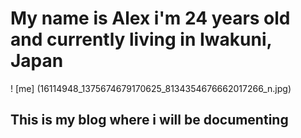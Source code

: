 # My name is Alex i'm 24 years old and currently living in Iwakuni, Japan 
! [me] (16114948_1375674679170625_8134354676662017266_n.jpg) 







## This is my blog where i will be documenting 
